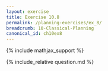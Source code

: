 ```yaml
---
layout: exercise
title: Exercise 10.8
permalink: /planning-exercises/ex_8/
breadcrumb: 10-Classical-Planning
canonical_id: ch10ex8
---
```


{% include mathjax_support %}
<div id="hiddden">{% include_relative question.md %}</div>